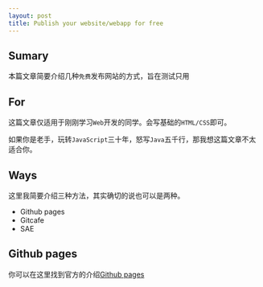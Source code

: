 ```yaml
---
layout: post
title: Publish your website/webapp for free
---
```


## Sumary

本篇文章简要介绍几种`免费`发布网站的方式，旨在测试只用

## For

这篇文章仅适用于刚刚学习`Web`开发的同学。会写基础的`HTML/CSS`即可。

如果你是老手，玩转`JavaScript`三十年，怒写`Java`五千行，那我想这篇文章不太适合你。

## Ways

这里我简要介绍三种方法，其实确切的说也可以是两种。

* Github pages
* Gitcafe
* SAE

## Github pages

你可以在这里找到官方的介绍[Github pages](https://pages.github.com/)